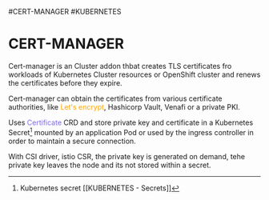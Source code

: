 #CERT-MANAGER #KUBERNETES 

# CERT-MANAGER 

Cert-manager is an Cluster addon thbat creates TLS certificates fro workloads of Kubernetes Cluster resources or OpenShift cluster and renews the certificates before they expire. 

Cert-manager can obtain the certificates from various certificate authorities, like <span style="color:orange;">Let's encrypt</span>, Hashicorp Vault, Venafi or a private PKI. 


Uses <span style="color:MediumSlateBlue;">Certificate</span> CRD and store private key and certificate in a Kubernetes Secret[^2] mounted by an application Pod or used by the ingress controller in order to maintain a secure connection. 

With CSI driver, istio CSR, the private key is generated on demand, tehe private key leaves the node and its not stored within a secret. 



[^2]: Kubernetes secret [[KUBERNETES - Secrets]]
